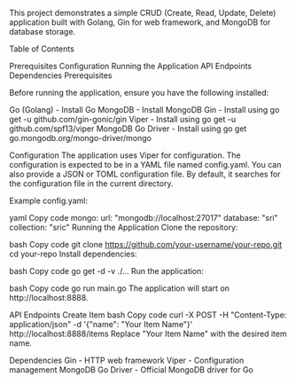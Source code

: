 This project demonstrates a simple CRUD (Create, Read, Update, Delete) application built with Golang, Gin for web framework, and MongoDB for database storage.

Table of Contents

Prerequisites
Configuration
Running the Application
API Endpoints
Dependencies
Prerequisites

Before running the application, ensure you have the following installed:

Go (Golang) - Install Go
MongoDB - Install MongoDB
Gin - Install using go get -u github.com/gin-gonic/gin
Viper - Install using go get -u github.com/spf13/viper
MongoDB Go Driver - Install using go get go.mongodb.org/mongo-driver/mongo

Configuration
The application uses Viper for configuration. The configuration is expected to be in a YAML file named config.yaml. You can also provide a JSON or TOML configuration file. By default, it searches for the configuration file in the current directory.

Example config.yaml:

yaml
Copy code
mongo:
  url: "mongodb://localhost:27017"
  database: "sri"
  collection: "sric"
Running the Application
Clone the repository:

bash
Copy code
git clone https://github.com/your-username/your-repo.git
cd your-repo
Install dependencies:

bash
Copy code
go get -d -v ./...
Run the application:

bash
Copy code
go run main.go
The application will start on http://localhost:8888.

API Endpoints
Create Item
bash
Copy code
curl -X POST -H "Content-Type: application/json" -d '{"name": "Your Item Name"}' http://localhost:8888/items
Replace "Your Item Name" with the desired item name.

<!-- Add documentation for other CRUD operations... -->
Dependencies
Gin - HTTP web framework
Viper - Configuration management
MongoDB Go Driver - Official MongoDB driver for Go
